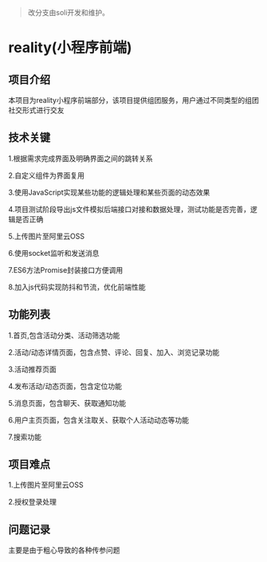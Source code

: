 > 改分支由soli开发和维护。

# reality(小程序前端)
## 项目介绍
本项目为reality小程序前端部分，该项目提供组团服务，用户通过不同类型的组团社交形式进行交友

## 技术关键
1.根据需求完成界面及明确界面之间的跳转关系

2.自定义组件为界面复用

3.使用JavaScript实现某些功能的逻辑处理和某些页面的动态效果

4.项目测试阶段导出js文件模拟后端接口对接和数据处理，测试功能是否完善，逻辑是否正确

5.上传图片至阿里云OSS

6.使用socket监听和发送消息

7.ES6方法Promise封装接口方便调用

8.加入js代码实现防抖和节流，优化前端性能

## 功能列表
1.首页,包含活动分类、活动筛选功能

2.活动/动态详情页面，包含点赞、评论、回复、加入、浏览记录功能

3.活动推荐页面

4.发布活动/动态页面，包含定位功能

5.消息页面，包含聊天、获取通知功能

6.用户主页页面，包含关注取关、获取个人活动动态等功能

7.搜索功能

## 项目难点
1.上传图片至阿里云OSS

2.授权登录处理

## 问题记录
主要是由于粗心导致的各种传参问题
